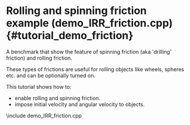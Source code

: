 Rolling and spinning friction example (demo_IRR_friction.cpp)  {#tutorial_demo_friction}
==========================

A benchmark that show the feature of spinning friction 
(aka 'drilling' friction) and rolling friction. 

These types of frictions are useful for rolling objects 
like wheels, spheres etc. and can be optionally turned on. 

This tutorial shows how to:

- enable rolling and spinning friction.
- impose initial velocity and angular velocity to objects.  
 
\include demo_IRR_friction.cpp

